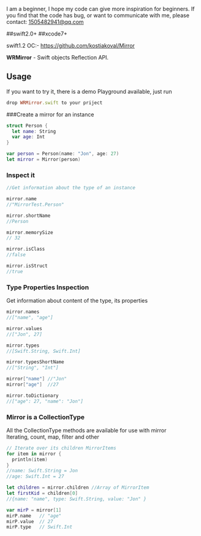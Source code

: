 
I am a beginner, I hope my code can give more inspiration for beginners. If you find that the code has bug, or want to communicate with me, please contact: 1505482941@qq.com





##swift2.0+
##xcode7+




swift1.2
OC:- https://github.com/kostiakoval/Mirror 

**WRMirror** - Swift objects Reflection API. 



## Usage
If you want to try it, there is a demo Playground available, just run 

```ruby
drop WRMirror.swift to your priject
```

###Create a mirror for an instance   

```swift
struct Person {
  let name: String
  var age: Int
}

var person = Person(name: "Jon", age: 27)
let mirror = Mirror(person)
```

### Inspect it  

```swift
//Get information about the type of an instance

mirror.name
//"MirrorTest.Person"

mirror.shortName
//Person

mirror.memorySize
// 32

mirror.isClass
//false

mirror.isStruct
//true
```

### Type Properties Inspection  
Get information about content of the type, its properties

```swift
mirror.names
//["name", "age"]

mirror.values
//["Jon", 27]

mirror.types
//[Swift.String, Swift.Int]

mirror.typesShortName
//["String", "Int"]

mirror["name"] //"Jon"
mirror["age"]  //27

mirror.toDictionary
//["age": 27, "name": "Jon"]
```

### Mirror is a CollectionType  
All the CollectionType methods are available for use with mirror  
Iterating, count, map, filter and other  

```swift
// Iterate over its children MirrorItems
for item in mirror {
  println(item)
}
//name: Swift.String = Jon
//age: Swift.Int = 27

let children = mirror.children //Array of MirrorItem
let firstKid = children[0]
//{name: "name", type: Swift.String, value: "Jon" }

var mirP = mirror[1]
mirP.name   // "age"
mirP.value  // 27
mirP.type   // Swift.Int
```
